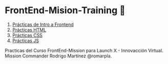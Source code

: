 # FrontEnd-Mision-Training 🚀

1. [Prácticas de Intro a Frontend](https://github.com/doguedogue/FrontEnd-Mision-Training/tree/main/Pr%C3%A1ctica%201)
2. [Prácticas HTML](https://github.com/doguedogue/FrontEnd-Mision-Training/tree/main/Pr%C3%A1ctica%202)
3. [Prácticas CSS](https://github.com/doguedogue/FrontEnd-Mision-Training/tree/main/Pr%C3%A1ctica%203)
4. [Prácticas JS](https://github.com/doguedogue/FrontEnd-Mision-Training/tree/main/Pr%C3%A1ctica%204)

Practicas del Curso FrontEnd-Mission para Launch X - Innovacción Virtual.
Mission Commander Rodrigo Martínez @romarpla.

